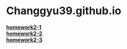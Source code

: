 # Changgyu39.github.io

[**homework2-1**](https://Changgyu39.github.io/homework2-1.html.html)
<br>
[**homework2-2**](https://Changgyu39.github.io/homework2-2.html)
<br>
[**homework2-3**](https://Changgyu39.github.io/homework2-3.html)
